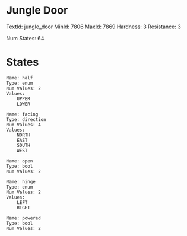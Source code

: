 # Jungle Door
TextId: jungle_door
MinId: 7806
MaxId: 7869
Hardness: 3
Resistance: 3

Num States: 64
# States
```
Name: half
Type: enum
Num Values: 2
Values:
    UPPER
    LOWER

Name: facing
Type: direction
Num Values: 4
Values:
    NORTH
    EAST
    SOUTH
    WEST

Name: open
Type: bool
Num Values: 2

Name: hinge
Type: enum
Num Values: 2
Values:
    LEFT
    RIGHT

Name: powered
Type: bool
Num Values: 2
```